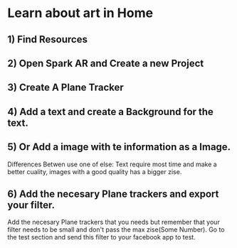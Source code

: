 # Learn about art in Home

## 1) Find Resources

## 2) Open Spark AR and Create a new Project

## 3) Create A Plane Tracker

## 4) Add a text and create a Background for the text.

## 5) Or Add a image with te information as a Image.

Differences Betwen use one of else: Text require most time and make a better cuality, images with a good quality has a bigger zise.

## 6) Add the necesary Plane trackers and export your filter.

Add the necesary Plane trackers that you needs but remember that your filter needs to be small and don't pass the max zise(Some Number).
Go to the test section and send this filter to your facebook app to test.
